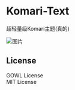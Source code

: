 # Komari-Text
超轻量级Komari主题(真的)

![图片](https://pic.moguq.top/images/250815-komaritext.png)

## License
GOWL License  
MIT License  
